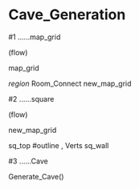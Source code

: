 # Cave_Generation

#1 ......map_grid

(flow)

  map_grid
  
  _region_
  Room_Connect
  new_map_grid
  
#2 ......square

(flow)

  new_map_grid
  
  sq_top
  #outline <int> , Verts <v3>
  sq_wall
  
#3 ......Cave

Generate_Cave()

